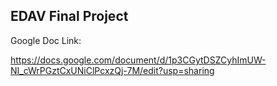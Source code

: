 ## EDAV Final Project


Google Doc Link:

https://docs.google.com/document/d/1p3CGytDSZCyhImUW-NI_cWrPGztCxUNiClPcxzQj-7M/edit?usp=sharing